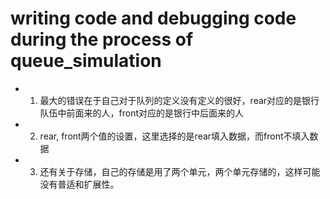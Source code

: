 # writing code and debugging code during the process of queue_simulation
- 1. 最大的错误在于自己对于队列的定义没有定义的很好，rear对应的是银行队伍中前面来的人，front对应的是银行中后面来的人
- 2. rear, front两个值的设置，这里选择的是rear填入数据，而front不填入数据
- 3. 还有关于存储，自己的存储是用了两个单元，两个单元存储的，这样可能没有普适和扩展性。
